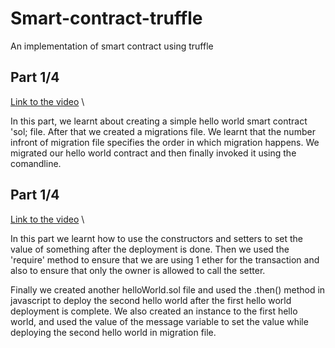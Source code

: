 # Smart-contract-truffle
An implementation of smart contract using truffle

## Part 1/4

[Link to the video](https://youtu.be/ZaqAwOzEiQ8) \

In this part, we learnt about creating a simple hello world smart contract 'sol; file. After that we created a migrations file. 
We learnt that the number infront of migration file specifies the order in which migration happens.
We migrated our hello world contract and then finally invoked it using the comandline.


## Part 1/4

[Link to the video](https://www.youtube.com/watch?v=TDDuLlOiYJ8) \

In this part we learnt how to use the constructors and setters to set the value of something after the deployment is done. Then we used the 'require'
method to ensure that we are using 1 ether for the transaction and also to ensure that only the owner is allowed to call the setter.

Finally we created another helloWorld.sol file and used the .then() method in javascript to deploy the second hello world after the first hello world
deployment is complete. We also created an instance to the first hello world, and used the value of the message variable to set the value while deploying
the second hello world in migration file.